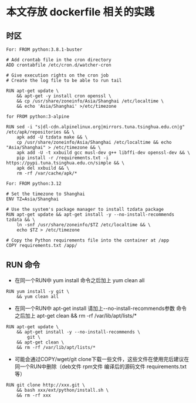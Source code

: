 # 本文存放 dockerfile 相关的实践

## 时区
```
For: FROM python:3.8.1-buster

# Add crontab file in the cron directory
ADD crontabfile /etc/cron.d/watcher-cron

# Give execution rights on the cron job
# Create the log file to be able to run tail

RUN apt-get update \
    && apt-get -y install cron openssl \
    && cp /usr/share/zoneinfo/Asia/Shanghai /etc/localtime \
    && echo 'Asia/Shanghai' >/etc/timezone
```

```
for FROM python:3-alpine

RUN sed -i "s|dl-cdn.alpinelinux.org|mirrors.tuna.tsinghua.edu.cn|g" /etc/apk/repositories && \
    apk add -U tzdata make && \
    cp /usr/share/zoneinfo/Asia/Shanghai /etc/localtime && echo "Asia/Shanghai" > /etc/timezone && \
    apk add -U -t xxbuild gcc musl-dev g++ libffi-dev openssl-dev && \
    pip install -r /requirements.txt -i https://pypi.tuna.tsinghua.edu.cn/simple && \
    apk del xxbuild && \
    rm -rf /var/cache/apk/*
```

```
For: FROM python:3.12

# Set the timezone to Shanghai
ENV TZ=Asia/Shanghai

# Use the system's package manager to install tzdata package
RUN apt-get update && apt-get install -y --no-install-recommends tzdata && \
    ln -snf /usr/share/zoneinfo/$TZ /etc/localtime && \
    echo $TZ > /etc/timezone

# Copy the Python requirements file into the container at /app
COPY requirements.txt /app/
```

## RUN 命令
- 在同一个RUN中 yum install 命令之后加上 yum clean all
```
RUN yum install -y git \
    && yum clean all
```

- 在同一个RUN中 apt-get install 请加上--no-install-recommends参数 命令之后加上 apt-get clean && rm -rf /var/lib/apt/lists/*
```
RUN apt-get update \
    && apt-get install -y --no-install-recommends \
        git \
    && apt-get clean \
    && rm -rf /var/lib/apt/lists/* 
```

- 可能会通过COPY/wget/git clone下载一些文件，这些文件在使用完后建议在同一个RUN中删除（deb文件 rpm文件 编译后的源码文件 requirements.txt 等）
```
RUN git clone http://xxx.git \
    && bash xxx/ext/python/install.sh \
    && rm -rf xxx
```

